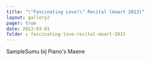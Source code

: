 ```yaml
---
title: "\"Fascinating Love!\" Recital (maart 2013)" 
layout: gallery2 
pager: true
date: 2013-03-01
folder : fascinating-love-recital-maart-2013
---
```

SampleSumu bij Piano's Maene

